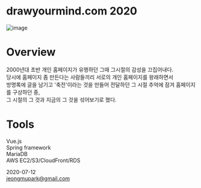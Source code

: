 # drawyourmind.com 2020

![image](https://user-images.githubusercontent.com/18201794/107038232-8f187c00-67ff-11eb-8fa0-9a6e11da2bdb.png)

# Overview

2000년대 초반 개인 홈페이지가 유행하던 그때 그시절의 감성을 끄집어내다.  
당시에 홈페이지 좀 만든다는 사람들끼리 서로의 개인 홈페이지를 왕래하면서  
방명록에 글을 남기고 '축전'이라는 것을 만들어 전달하던 그 시절 추억에 잠겨 홈페이지를 구상하던 중,  
그 시절의 그 것과 지금의 그 것을 섞어보기로 했다.

# Tools

Vue.js  
Spring framework  
MariaDB  
AWS EC2/S3/CloudFront/RDS  
  
2020-07-12  
jeongmupark@gmail.com
